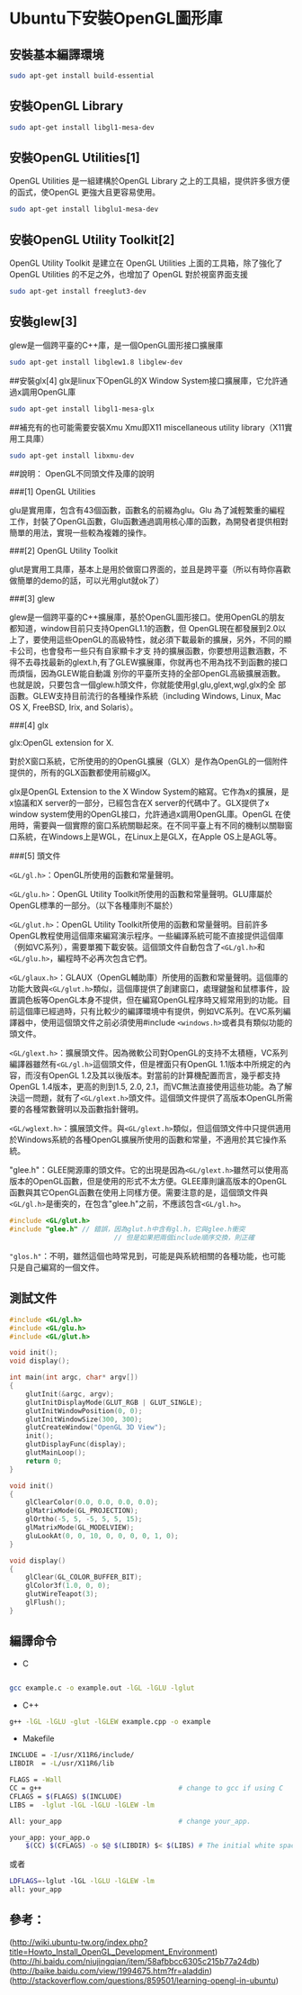 # Ubuntu下安裝OpenGL圖形庫


## 安裝基本編譯環境

```sh
sudo apt-get install build-essential
```

## 安裝OpenGL Library

```sh
sudo apt-get install libgl1-mesa-dev
```

## 安裝OpenGL Utilities[1]

OpenGL Utilities 是一組建構於OpenGL Library 之上的工具組，提供許多很方便的函式，使OpenGL 更強大且更容易使用。

```sh
sudo apt-get install libglu1-mesa-dev
```

## 安裝OpenGL Utility Toolkit[2]


OpenGL Utility Toolkit 是建立在 OpenGL Utilities 上面的工具箱，除了強化了 OpenGL Utilities 的不足之外，也增加了 OpenGL 對於視窗界面支援

```sh
sudo apt-get install freeglut3-dev
```

## 安裝glew[3]
glew是一個跨平臺的C++庫，是一個OpenGL圖形接口擴展庫

```sh
sudo apt-get install libglew1.8 libglew-dev
```

##安裝glx[4]
glx是linux下OpenGL的X Window System接口擴展庫，它允許通過x調用OpenGL庫

```sh
sudo apt-get install libgl1-mesa-glx
```

##補充有的也可能需要安裝Xmu
Xmu即X11 miscellaneous utility library（X11實用工具庫）

```sh
sudo apt-get install libxmu-dev
```

##說明：
OpenGL不同頭文件及庫的說明

###[1] OpenGL Utilities

glu是實用庫，包含有43個函數，函數名的前綴為glu。Glu 為了減輕繁重的編程工作，封裝了OpenGL函數，Glu函數通過調用核心庫的函數，為開發者提供相對簡單的用法，實現一些較為複雜的操作。

###[2] OpenGL Utility Toolkit

glut是實用工具庫，基本上是用於做窗口界面的，並且是跨平臺（所以有時你喜歡做簡單的demo的話，可以光用glut就ok了）

###[3] glew

glew是一個跨平臺的C++擴展庫，基於OpenGL圖形接口。使用OpenGL的朋友都知道，window目前只支持OpenGL1.1的涵數，但 OpenGL現在都發展到2.0以上了，要使用這些OpenGL的高級特性，就必須下載最新的擴展，另外，不同的顯卡公司，也會發布一些只有自家顯卡才支 持的擴展函數，你要想用這數涵數，不得不去尋找最新的glext.h,有了GLEW擴展庫，你就再也不用為找不到函數的接口而煩惱，因為GLEW能自動識 別你的平臺所支持的全部OpenGL高級擴展涵數。也就是說，只要包含一個glew.h頭文件，你就能使用gl,glu,glext,wgl,glx的全 部函數。GLEW支持目前流行的各種操作系統（including Windows, Linux, Mac OS X, FreeBSD, Irix, and Solaris）。

###[4] glx

glx:OpenGL extension for X.

對於X窗口系統，它所使用的的OpenGL擴展（GLX）是作為OpenGL的一個附件提供的，所有的GLX函數都使用前綴glX。

glx是OpenGL Extension to the X Window System的縮寫。它作為x的擴展，是x協議和X server的一部分，已經包含在X server的代碼中了。GLX提供了x window system使用的OpenGL接口，允許通過x調用OpenGL庫。OpenGL 在使用時，需要與一個實際的窗口系統關聯起來。在不同平臺上有不同的機制以關聯窗口系統，在Windows上是WGL，在Linux上是GLX，在Apple OS上是AGL等。

###[5] 頭文件

`<GL/gl.h>`：OpenGL所使用的函數和常量聲明。

`<GL/glu.h>`：OpenGL Utility Toolkit所使用的函數和常量聲明。GLU庫屬於OpenGL標準的一部分。（以下各種庫則不屬於）

`<GL/glut.h>`：OpenGL Utility Toolkit所使用的函數和常量聲明。目前許多OpenGL教程使用這個庫來編寫演示程序。一些編譯系統可能不直接提供這個庫（例如VC系列），需要單獨下載安裝。這個頭文件自動包含了`<GL/gl.h>`和`<GL/glu.h>`，編程時不必再次包含它們。

`<GL/glaux.h>`：GLAUX（OpenGL輔助庫）所使用的函數和常量聲明。這個庫的功能大致與`<GL/glut.h>`類似，這個庫提供了創建窗口，處理鍵盤和鼠標事件，設置調色板等OpenGL本身不提供，但在編寫OpenGL程序時又經常用到的功能。目前這個庫已經過時，只有比較少的編譯環境中有提供，例如VC系列。在VC系列編譯器中，使用這個頭文件之前必須使用#include `<windows.h>`或者具有類似功能的頭文件。

`<GL/glext.h>`：擴展頭文件。因為微軟公司對OpenGL的支持不太積極，VC系列編譯器雖然有`<GL/gl.h>`這個頭文件，但是裡面只有OpenGL 1.1版本中所規定的內容，而沒有OpenGL 1.2及其以後版本。對當前的計算機配置而言，幾乎都支持OpenGL 1.4版本，更高的則到1.5, 2.0, 2.1，而VC無法直接使用這些功能。為了解決這一問題，就有了`<GL/glext.h>`頭文件。這個頭文件提供了高版本OpenGL所需要的各種常數聲明以及函數指針聲明。

`<GL/wglext.h>`：擴展頭文件。與`<GL/glext.h>`類似，但這個頭文件中只提供適用於Windows系統的各種OpenGL擴展所使用的函數和常量，不適用於其它操作系統。

"glee.h"：GLEE開源庫的頭文件。它的出現是因為`<GL/glext.h>`雖然可以使用高版本的OpenGL函數，但是使用的形式不太方便。GLEE庫則讓高版本的OpenGL函數與其它OpenGL函數在使用上同樣方便。需要注意的是，這個頭文件與`<GL/gl.h>`是衝突的，在包含"glee.h"之前，不應該包含`<GL/gl.h>`。

```c
#include <GL/glut.h>
#include "glee.h" // 錯誤，因為glut.h中含有gl.h，它與glee.h衝突
                          // 但是如果把兩個include順序交換，則正確
```

`"glos.h"`：不明，雖然這個也時常見到，可能是與系統相關的各種功能，也可能只是自己編寫的一個文件。


## 測試文件

```c
#include <GL/gl.h>
#include <GL/glu.h>
#include <GL/glut.h>

void init();
void display();

int main(int argc, char* argv[])
{
    glutInit(&argc, argv);
    glutInitDisplayMode(GLUT_RGB | GLUT_SINGLE);
    glutInitWindowPosition(0, 0);
    glutInitWindowSize(300, 300);
    glutCreateWindow("OpenGL 3D View");
    init();
    glutDisplayFunc(display);
    glutMainLoop();
    return 0;
}

void init()
{
    glClearColor(0.0, 0.0, 0.0, 0.0);
    glMatrixMode(GL_PROJECTION);
    glOrtho(-5, 5, -5, 5, 5, 15);
    glMatrixMode(GL_MODELVIEW);
    gluLookAt(0, 0, 10, 0, 0, 0, 0, 1, 0);
}

void display()
{
    glClear(GL_COLOR_BUFFER_BIT);
    glColor3f(1.0, 0, 0);
    glutWireTeapot(3);
    glFlush();
}
```

## 編譯命令

- C

```sh

gcc example.c -o example.out -lGL -lGLU -lglut
```

- C++


```sh
g++ -lGL -lGLU -glut -lGLEW example.cpp -o example
```

- Makefile


```sh
INCLUDE = -I/usr/X11R6/include/
LIBDIR  = -L/usr/X11R6/lib

FLAGS = -Wall
CC = g++                                  # change to gcc if using C
CFLAGS = $(FLAGS) $(INCLUDE)
LIBS =  -lglut -lGL -lGLU -lGLEW -lm

All: your_app                             # change your_app.

your_app: your_app.o
    $(CC) $(CFLAGS) -o $@ $(LIBDIR) $< $(LIBS) # The initial white space is a tab
```
或者

```sh
LDFLAGS=-lglut -lGL -lGLU -lGLEW -lm
all: your_app
```

## 參考：
(http://wiki.ubuntu-tw.org/index.php?title=Howto_Install_OpenGL_Development_Environment)<br>
(http://hi.baidu.com/niujingqian/item/58afbbcc6305c215b77a24db)<br>
(http://baike.baidu.com/view/1994675.htm?fr=aladdin)<br>
(http://stackoverflow.com/questions/859501/learning-opengl-in-ubuntu)<br>